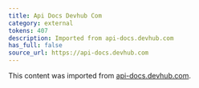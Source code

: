 ```yaml
---
title: Api Docs Devhub Com
category: external
tokens: 407
description: Imported from api-docs.devhub.com
has_full: false
source_url: https://api-docs.devhub.com
---
```


This content was imported from [api-docs.devhub.com](https://api-docs.devhub.com).
